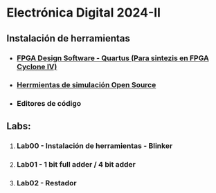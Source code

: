 # Electrónica Digital 2024-II

## Instalación de herramientas

* ### [FPGA Design Software - Quartus (Para sintezis en FPGA Cyclone IV)](./labs/lab00/Quartus_installation_guide.md)

* ### [Herrmientas de simulación Open Source](./labs/lab00/simulation_tools.md)

* ### Editores de código

## Labs:

1. ### Lab00 - Instalación de herramientas - Blinker
2. ### Lab01 - 1 bit full adder / 4 bit adder
2. ### Lab02 - Restador